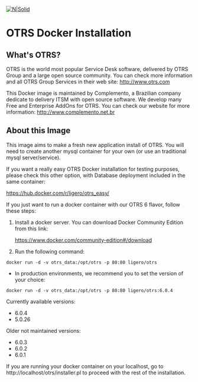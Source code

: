 ﻿[![N|Solid](https://i1.wp.com/complemento.net.br/wp-content/uploads/2017/11/logo_otrs6free.png?fit=300%2C68&ssl=1)]()

OTRS Docker Installation
========================

What's OTRS?
------------

OTRS is the world most popular Service Desk software, delivered by OTRS Group and a large open source community. You can check more information and all OTRS Group Services in their web site:
http://www.otrs.com

This Docker image is maintained by Complemento, a Brazilian company dedicate to delivery ITSM with open source software. We develop many Free and Enterprise AddOns for OTRS. You can check our website for more information:
http://www.complemento.net.br

About this Image
----------------
This image aims to make a fresh new application install of OTRS. You will need to create another mysql container for your own (or use an traditional mysql server/service).

If you want a really easy OTRS Docker installation for testing purposes, please check this other option, with Database deployment included in the same container:

https://hub.docker.com/r/ligero/otrs_easy/

If you just want to run a docker container with our OTRS 6 flavor, follow these steps:

 1. Install a docker server. You can download Docker Community Edition from this link: 

	https://www.docker.com/community-edition#/download

 2. Run the following command:

`docker run -d -v otrs_data:/opt/otrs -p 80:80 ligero/otrs`

 - In production environments, we recommend you to set the version of your choice:
 
 `docker run -d -v otrs_data:/opt/otrs -p 80:80 ligero/otrs:6.0.4`
 
 Currently available versions:
 - 6.0.4
 - 5.0.26

Older not maintained versions:
 - 6.0.3
 - 6.0.2
 - 6.0.1

 
If you are running your docker container on your localhost, go to http://localhost/otrs/installer.pl to proceed with the rest of the installation.

